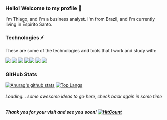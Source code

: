 ### Hello! Welcome to my profile 👋
I'm Thiago, and I'm a business analyst. I'm from Brazil, and I'm currently living in Espirito Santo.

### Technologies ⚡
These are some of the technologies and tools that I work and study with:

<img src="https://img.shields.io/badge/html5%20-%23E34F26.svg?&style=for-the-badge&logo=html5&logoColor=white" /> <img src="https://img.shields.io/badge/css3%20-%231572B6.svg?&style=for-the-badge&logo=css3&logoColor=white" /> <img src="https://img.shields.io/badge/javascript-%23F7DF1E.svg?&style=flat-square&logo=javascript&logoColor=black&labelColor=black" /> <img src="https://img.shields.io/badge/node.js%20-%2343853D.svg?&style=for-the-badge&logo=node.js&logoColor=white" /><img src="https://img.shields.io/badge/java-%23ED8B00.svg?&style=for-the-badge&logo=java&logoColor=white" /> <img src="https://img.shields.io/badge/c%20sharp-%23239120.svg?&style=flat-square&logo=c%20sharp&logoColor=white" /> <img src="https://img.shields.io/badge/github-%23100000.svg?&style=for-the-badge&logo=github&logoColor=white" />

### GitHub Stats

[![Anurag's github stats](https://github-readme-stats.vercel.app/api?username=7h14go&theme=gruvbox)](https://github.com/anuraghazra/github-readme-stats) [![Top Langs](https://github-readme-stats.vercel.app/api/top-langs/?username=7h14go&layout=compact)](https://github.com/anuraghazra/github-readme-stats)



###### Loading... some awesome ideas to go here, check back again in some time

##### Thank you for your visit and see you soon!   [![HitCount](http://hits.dwyl.com/7h14go/7h14go.svg)](http://hits.dwyl.com/7h14go/7h14go)

<!--
**7h14go/7h14go** is a ✨ _special_ ✨ repository because its `README.md` (this file) appears on your GitHub profile.

Here are some ideas to get you started:

- 🔭 I’m currently working on ...
- 🌱 I’m currently learning ...
- 👯 I’m looking to collaborate on ...
- 🤔 I’m looking for help with ...
- 💬 Ask me about ...
- 📫 How to reach me: ...
- 😄 Pronouns: ...
- ⚡ Fun fact: ...
-->
